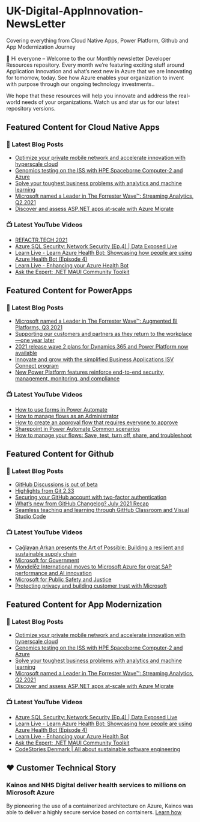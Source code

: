 # UK-Digital-AppInnovation-NewsLetter

Covering everything from Cloud Native Apps, Power Platform, Github and App Modernization Journey

👋 Hi everyone – Welcome to the our Monthly newsletter Developer Resources repository. Every month we’re featuring exciting stuff around Application Innovation and what’s next new in Azure that we are Innovating for tomorrow, today. See how Azure enables your organization to invent with purpose through our ongoing technology investments..


We hope that these resources will help you innovate and address the real-world needs of your organizations. Watch us and star us for our latest repository versions.

## Featured Content for Cloud Native Apps


### 📝 Latest Blog Posts

    
<!-- BLOGCNA:START -->
- [Optimize your private mobile network and accelerate innovation with hyperscale cloud](https://azure.microsoft.com/blog/optimize-your-private-mobile-network-and-accelerate-innovation-with-hyperscale-cloud/)
- [Genomics testing on the ISS with HPE Spaceborne Computer-2 and Azure](https://azure.microsoft.com/blog/genomics-testing-on-the-iss-with-hpe-spaceborne-computer2-and-azure/)
- [Solve your toughest business problems with analytics and machine learning ](https://azure.microsoft.com/blog/solve-your-toughest-business-problems-with-ai-and-machine-learning/)
- [Microsoft named a Leader in The Forrester Wave™: Streaming Analytics, Q2 2021](https://azure.microsoft.com/blog/microsoft-named-a-leader-in-the-forrester-wave-streaming-analytics-q2-2021/)
- [Discover and assess ASP.NET apps at-scale with Azure Migrate](https://azure.microsoft.com/blog/discover-and-assess-aspnet-apps-atscale-with-azure-migrate/)
<!-- BLOGCNA:END -->

### 📺 Latest YouTube Videos

 
<!-- YOUTUBECNA:START -->
- [REFACTR.TECH 2021](https://www.youtube.com/watch?v=3zRf6Bk2NvM)
- [Azure SQL Security: Network Security (Ep.4) | Data Exposed Live](https://www.youtube.com/watch?v=7-syRmLAZWk)
- [Learn Live - Learn Azure Health Bot: Showcasing how people are using Azure Health Bot (Episode 4)](https://www.youtube.com/watch?v=M4mlCTKngDI)
- [Learn Live - Enhancing your Azure Health Bot](https://www.youtube.com/watch?v=9hYx810nzX0)
- [Ask the Expert: .NET MAUI Community Toolkit](https://www.youtube.com/watch?v=IdtCh3oJ6OM)
<!-- YOUTUBECNA:END -->

##  Featured Content for PowerApps
### 📝 Latest Blog Posts
<!-- BLOGPOWER:START -->
- [Microsoft named a Leader in The Forrester Wave™: Augmented BI Platforms, Q3 2021](https://powerbi.microsoft.com/en-us/blog/microsoft-named-a-leader-in-the-forrester-wave-augmented-bi-platforms-q3-2021/)
- [Supporting our customers and partners as they return to the workplace—one year later](https://cloudblogs.microsoft.com/powerplatform/2021/07/15/supporting-our-customers-and-partners-as-they-return-to-the-workplace-one-year-later/)
- [2021 release wave 2 plans for Dynamics 365 and Power Platform now available](https://cloudblogs.microsoft.com/dynamics365/bdm/2021/07/15/2021-release-wave-2-plans-for-dynamics-365-and-power-platform-now-available/)
- [Innovate and grow with the simplified Business Applications ISV Connect program](https://cloudblogs.microsoft.com/dynamics365/bdm/2021/07/14/innovate-and-grow-with-the-simplified-business-applications-isv-connect-program/)
- [New Power Platform features reinforce end-to-end security, management, monitoring, and compliance](https://cloudblogs.microsoft.com/powerplatform/2021/06/29/new-power-platform-features-reinforce-end-to-end-security-management-monitoring-and-compliance/)
<!-- BLOGPOWER:END -->
 ### 📺 Latest YouTube Videos
    
<!-- YOUTUBEPOWER:START -->
- [How to use forms in Power Automate](https://www.youtube.com/watch?v=-utv0SCUpQY)
- [How to manage flows as an Administrator](https://www.youtube.com/watch?v=_0v4rDbUX8s)
- [How to create an approval flow that requires everyone to approve](https://www.youtube.com/watch?v=MDFiZ-F19_A)
- [Sharepoint in Power Automate Common scenarios](https://www.youtube.com/watch?v=VERzGgrF4Zg)
- [How to manage your flows: Save, test, turn off, share, and troubleshoot](https://www.youtube.com/watch?v=duWAxZI0pT0)
<!-- YOUTUBEPOWER:END -->

##  Featured Content for Github
### 📝 Latest Blog Posts
<!-- BLOGGITHUB:START -->
- [GitHub Discussions is out of beta](https://github.blog/2021-08-17-github-discussions-out-of-beta/)
- [Highlights from Git 2.33](https://github.blog/2021-08-16-highlights-from-git-2-33/)
- [Securing your GitHub account with two-factor authentication](https://github.blog/2021-08-16-securing-your-github-account-two-factor-authentication/)
- [What’s new from GitHub Changelog? July 2021 Recap](https://github.blog/2021-08-12-whats-new-from-github-changelog-july-2021-recap/)
- [Seamless teaching and learning through GitHub Classroom and Visual Studio Code](https://github.blog/2021-08-12-teaching-learning-github-classroom-visual-studio-code/)
<!-- BLOGGITHUB:END -->
### 📺 Latest YouTube Videos
<!-- YOUTUBEGITHUB:START -->
- [Çağlayan Arkan presents the Art of Possible: Building a resilient and sustainable supply chain](https://www.youtube.com/watch?v=TF21O8VfpZI)
- [Microsoft for Government](https://www.youtube.com/watch?v=mXUaIaE81Ds)
- [Mondelēz International moves to Microsoft Azure for great SAP performance and AI innovation](https://www.youtube.com/watch?v=0L0YVPNu-oQ)
- [Microsoft for Public Safety and Justice](https://www.youtube.com/watch?v=Ei0kSYSVGPg)
- [Protecting privacy and building customer trust with Microsoft](https://www.youtube.com/watch?v=TseZi010d_c)
<!-- YOUTUBEGITHUB:END -->
##  Featured Content for App Modernization
### 📝 Latest Blog Posts
<!-- BLOGAPPMOD:START -->
- [Optimize your private mobile network and accelerate innovation with hyperscale cloud](https://azure.microsoft.com/blog/optimize-your-private-mobile-network-and-accelerate-innovation-with-hyperscale-cloud/)
- [Genomics testing on the ISS with HPE Spaceborne Computer-2 and Azure](https://azure.microsoft.com/blog/genomics-testing-on-the-iss-with-hpe-spaceborne-computer2-and-azure/)
- [Solve your toughest business problems with analytics and machine learning ](https://azure.microsoft.com/blog/solve-your-toughest-business-problems-with-ai-and-machine-learning/)
- [Microsoft named a Leader in The Forrester Wave™: Streaming Analytics, Q2 2021](https://azure.microsoft.com/blog/microsoft-named-a-leader-in-the-forrester-wave-streaming-analytics-q2-2021/)
- [Discover and assess ASP.NET apps at-scale with Azure Migrate](https://azure.microsoft.com/blog/discover-and-assess-aspnet-apps-atscale-with-azure-migrate/)
<!-- BLOGAPPMOD:END -->
### 📺 Latest YouTube Videos
<!-- YOUTUBEAPPMOD:START -->
- [Azure SQL Security: Network Security (Ep.4) | Data Exposed Live](https://www.youtube.com/watch?v=7-syRmLAZWk)
- [Learn Live - Learn Azure Health Bot: Showcasing how people are using Azure Health Bot (Episode 4)](https://www.youtube.com/watch?v=M4mlCTKngDI)
- [Learn Live - Enhancing your Azure Health Bot](https://www.youtube.com/watch?v=9hYx810nzX0)
- [Ask the Expert: .NET MAUI Community Toolkit](https://www.youtube.com/watch?v=IdtCh3oJ6OM)
- [CodeStories Denmark | All about sustainable software engineering](https://www.youtube.com/watch?v=speufh42drI)
<!-- YOUTUBEAPPMOD:END -->


## ♥️ Customer Technical Story 

### Kainos and NHS Digital deliver health services to millions on Microsoft Azure

By pioneering the use of a containerized architecture on Azure, Kainos was able to deliver a highly secure service based on containers. [Learn how](https://customers.microsoft.com/en-us/story/1368348549535774520-kainos-and-nhs-digital-deliver-health-services-to-millions-on-microsoft-azure)

